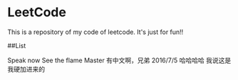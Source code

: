 # LeetCode
This is a repository of my code of leetcode. It's just for fun!!

##List
 
Speak now
See the flame
Master 有中文啊，兄弟
2016/7/5
哈哈哈哈
我说这是我硬加进来的